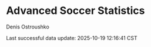 # Advanced Soccer Statistics
Denis Ostroushko

<!-- gfm -->

Last successful data update: 2025-10-19 12:16:41 CST
